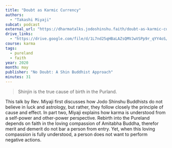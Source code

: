 ```yaml
---
title: "Doubt as Karmic Currency"
authors:
  - "Takashi Miyaji"
subcat: podcast
external_url: "https://dharmatalks.jodoshinshu.faith/doubt-as-karmic-currency-by-rev-dr-takashi-miyaji/"
drive_links:
  - "https://drive.google.com/file/d/1L7nd25qHBaLAZsQMVJwVSPp9r_qYY4oS/view?usp=drive_link"
course: karma
tags:
  - pureland
  - faith
year: 2020
month: may
publisher: "No Doubt: A Shin Buddhist Approach"
minutes: 31
---
```


> Shinjin is the true cause of birth in the Purland.

This talk by Rev. Miyaji first discusses how Jodo Shinshu Buddhists do not believe in luck and astrology, but rather, they follow closely the principle of cause and effect. In part two, Miyaji explains how karma is understood from a self-power and other-power perspective. Rebirth into the Pureland depends on faith in the loving compassion of Amitabha Buddha, therefor merit and demerit do not bar a person from entry. Yet, when this loving compassion is fully understood, a person does not want to perform negative actions. 
